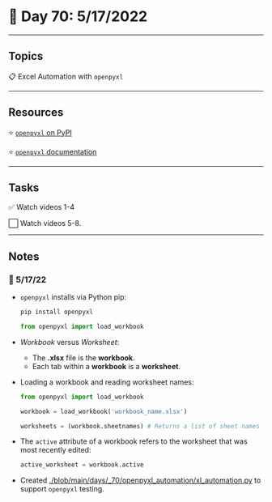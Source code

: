 # :calendar: Day 70: 5/17/2022

---

## Topics

:clipboard: Excel Automation with `openpyxl`

---

## Resources

:star: [`openpyxl` on PyPI](https://pypi.org/project/openpyxl)

:star: [`openpyxl` documentation](https://openpyxl.readthedocs.io/en/stable)

---

## Tasks

:white_check_mark: Watch videos 1-4

:white_large_square: Watch videos 5-8.

---

## Notes

### :notebook: 5/17/22

- `openpyxl` installs via Python pip:

    ```bash
    pip install openpyxl
    ```

    ```python
    from openpyxl import load_workbook
    ```

- _Workbook_ versus _Worksheet_:
    - The **.xlsx** file is the **workbook**.
    - Each tab within a **workbook** is a **worksheet**.

- Loading a workbook and reading worksheet names:

    ```python
    from openpyxl import load_workbook

    workbook = load_workbook('workbook_name.xlsx')

    worksheets = (workbook.sheetnames) # Returns a list of sheet names
    ```

- The `active` attribute of a workbook refers to the worksheet that was most recently edited:

    ```python
    active_worksheet = workbook.active
    ```

- Created [./blob/main/days/_70/openpyxl_automation/xl_automation.py](./blob/main/days/_70/openpyxl_automation/xl_automation.py) to support `openpyxl` testing.
